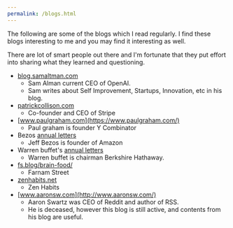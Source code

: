 ```yaml
---
permalink: /blogs.html
---
```


The following are some of the blogs which I read regularly. I find these blogs interesting to me and you may find it interesting as well. 

There are lot of smart people out there and I'm fortunate that they put effort into sharing what they learned and questioning.

* [blog.samaltman.com](https://blog.samaltman.com/)
  * Sam Alman current CEO of OpenAI.
  * Sam writes about Self Improvement, Startups, Innovation, etc in his blog.
* [patrickcollison.com](https://patrickcollison.com/)
  * Co-founder and CEO of Stripe
* [www.paulgraham.com](https://www.paulgraham.com/)
  * Paul graham is founder Y Combinator
* Bezos [annual letters](https://drive.google.com/file/d/1SpgDsIpC_cAS0O4cBz4Sb_GJcEIBhUtA/view)
  * Jeff Bezos is founder of Amazon   
* Warren buffet's [annual letters]([https://drive.google.com/file/d/1SpgDsIpC_cAS0O4cBz4Sb_GJcEIBhUtA/view](https://www.berkshirehathaway.com/letters/letters.html))
  * Warren buffet is chairman Berkshire Hathaway.
* [fs.blog/brain-food/](https://fs.blog/brain-food/)
  * Farnam Street
* [zenhabits.net](https://zenhabits.net/archives/)
  * Zen Habits
* [www.aaronsw.com](http://www.aaronsw.com/)
  * Aaron Swartz was CEO of Reddit and author of RSS. 
  * He is deceased, however this blog is still active, and contents from his blog are useful.
